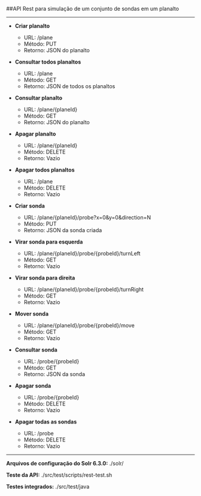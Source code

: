 ##API Rest para simulação de um conjunto de sondas em um planalto

----

* **Criar planalto**

  * URL: /plane
  * Método: PUT
  * Retorno: JSON do planalto

* **Consultar todos planaltos**
  * URL: /plane
  * Método: GET
  * Retorno: JSON de todos os planaltos

* **Consultar planalto**
  * URL: /plane/{planeId}
  * Método: GET
  * Retorno: JSON do planalto

* **Apagar planalto**
  * URL: /plane/{planeId}
  * Método: DELETE
  * Retorno: Vazio

* **Apagar todos planaltos**
  * URL: /plane
  * Método: DELETE
  * Retorno: Vazio

* **Criar sonda**
  * URL: /plane/{planeId}/probe?x=0&y=0&direction=N
  * Método: PUT
  * Retorno: JSON da sonda criada

* **Virar sonda para esquerda**
  * URL: /plane/{planeId}/probe/{probeId}/turnLeft
  * Método: GET
  * Retorno: Vazio

* **Virar sonda para direita**
  * URL: /plane/{planeId}/probe/{probeId}/turnRight
  * Método: GET
  * Retorno: Vazio

* **Mover sonda**
  * URL: /plane/{planeId}/probe/{probeId}/move
  * Método: GET
  * Retorno: Vazio

* **Consultar sonda**
  * URL: /probe/{probeId}
  * Método: GET
  * Retorno: JSON da sonda

* **Apagar sonda**
  * URL: /probe/{probeId}
  * Método: DELETE
  * Retorno: Vazio

* **Apagar todas as sondas**
  * URL: /probe
  * Método: DELETE
  * Retorno: Vazio

----

**Arquivos de configuração do Solr 6.3.0:** ./solr/

**Teste da API:** ./src/test/scripts/rest-test.sh

**Testes integrados:** ./src/test/java
